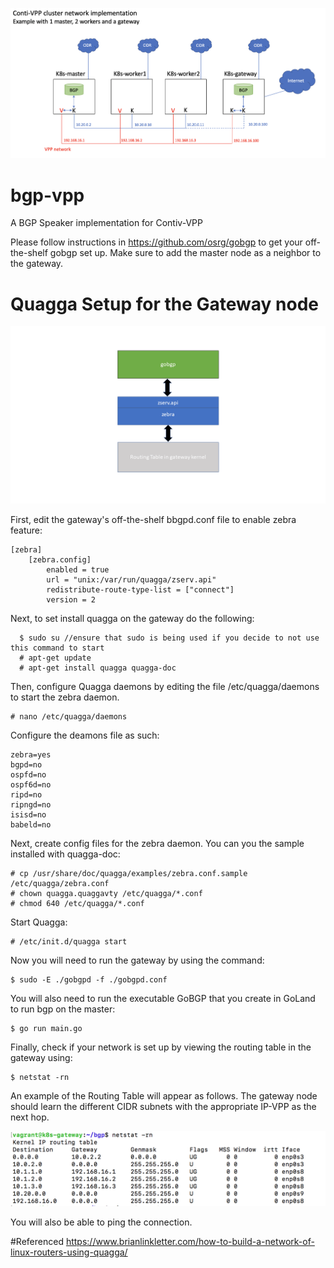 ![VPP_Network_Img](docs/img/VPP_Network_Setup_with_BGP.png "VPP Network Setup")

# bgp-vpp
A BGP Speaker implementation for Contiv-VPP

Please follow instructions in https://github.com/osrg/gobgp to get your off-the-shelf gobgp set up. Make sure to add the master node as a neighbor to the gateway.

# Quagga Setup for the Gateway node

![quagga](docs/img/quagga_figure.png "quagga figure")

First, edit the gateway's off-the-shelf bbgpd.conf file to enable zebra feature:

```
[zebra]
    [zebra.config]
        enabled = true
        url = "unix:/var/run/quagga/zserv.api"
        redistribute-route-type-list = ["connect"]
        version = 2
```
Next, to set install quagga on the gateway do the following:
```
  $ sudo su //ensure that sudo is being used if you decide to not use this command to start
  # apt-get update
  # apt-get install quagga quagga-doc
```
Then, configure Quagga daemons by editing the file /etc/quagga/daemons to start the zebra daemon.
```
# nano /etc/quagga/daemons
```
Configure the deamons file as such:
```
zebra=yes
bgpd=no
ospfd=no
ospf6d=no
ripd=no
ripngd=no
isisd=no
babeld=no

```
Next, create config files for the zebra daemon. You can you the sample installed with quagga-doc:
```
# cp /usr/share/doc/quagga/examples/zebra.conf.sample /etc/quagga/zebra.conf
# chown quagga.quaggavty /etc/quagga/*.conf
# chmod 640 /etc/quagga/*.conf
```
Start Quagga:
```
# /etc/init.d/quagga start
```
Now you will need to run the gateway by using the command:
```
$ sudo -E ./gobgpd -f ./gobgpd.conf
```
You will also need to run the executable GoBGP that you create in GoLand to run bgp on the master:
```
$ go run main.go
```
Finally, check if your network is set up by viewing the routing table in the gateway using:
```
$ netstat -rn
```
An example of the Routing Table will appear as follows. The gateway node should learn the different CIDR subnets with the appropriate IP-VPP as the next hop.

![routing_table_example](docs/img/routingTableExample.png "routing table figure")


You will also be able to ping the connection.

#Referenced https://www.brianlinkletter.com/how-to-build-a-network-of-linux-routers-using-quagga/
